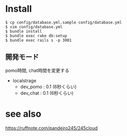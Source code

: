 # Install

```
$ cp config/database.yml.sample config/database.yml
$ vim config/database.yml
$ bundle install
$ bundle exec rake db:setup
$ bundle exec rails s -p 3001
```

## 開発モード

pomo時間, chat時間を変更する

- localstrage
  - dev_pomo : 0.1 (6秒くらい) 
  - dev_chat : 0.1 (6秒くらい) 

# see also  
https://ruffnote.com/pandeiro245/245cloud
